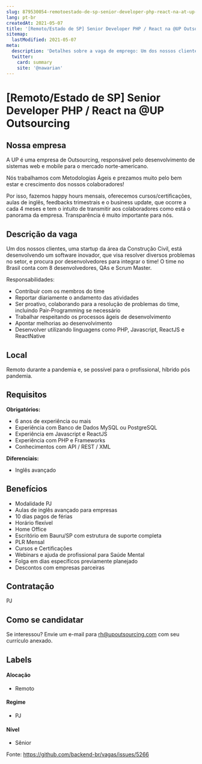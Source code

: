 ```yaml
---
slug: 879530054-remotoestado-de-sp-senior-developer-php-react-na-at-up-outsourcing
lang: pt-br
createdAt: 2021-05-07
title: '[Remoto/Estado de SP] Senior Developer PHP / React na @UP Outsourcing - Vaga de Emprego'
sitemap:
  lastModified: 2021-05-07
meta:
  description: 'Detalhes sobre a vaga de emprego: Um dos nossos clientes, uma startup da área da Construção Civil, está desenvolvendo um software inovador, que visa resolver diversos problemas no setor, e procura por desenvolvedores para integrar o time! O time no Brasil conta com 8 desenvolvedores, QAs e Scrum Master. Responsabilidades: - Contribuir com os membros do time - Reportar diariamente o andamento das atividades - Ser proativo, colaborando para a resolução de problemas do time, incluindo Pair-Programming se necessário - Trabalhar respeitando os processos ágeis de desenvolvimento - Apontar melhorias ao desenvolvimento - Desenvolver utilizando linguagens como PHP, Javascript, ReactJS e ReactNative'
  twitter:
    card: summary
    site: '@nawarian'
---
```


# [Remoto/Estado de SP] Senior Developer PHP / React na @UP Outsourcing

<!--
==================================================
Caso a vaga for remoto durante a pandemia informar no texto "Remoto durante o covid"
==================================================
-->
<!-- 
==================================================
POR FAVOR, SÓ POSTE SE A VAGA FOR PARA BACK-END!

Não faça distinção de gênero no título da vaga.

Use: "Back-End Developer" ao invés de 
"Desenvolvedor Back-End" \o/

Exemplo: `[São Paulo] Back-End Developer @ NOME DA EMPRESA`
==================================================
-->
<!--
==================================================
Caso a vaga for remoto durante a pandemia deixar a linha abaixo
==================================================
-->

## Nossa empresa

A UP é uma empresa de Outsourcing, responsável pelo desenvolvimento de sistemas web e mobile para o mercado norte-americano.

Nós trabalhamos com Metodologias Ágeis e prezamos muito pelo bem estar e crescimento dos nossos colaboradores!

Por isso, fazemos happy hours mensais, oferecemos cursos/certificações, aulas de inglês, feedbacks trimestrais e o business update, que ocorre a cada 4 meses e tem o intuito de transmitir aos colaboradores como está o panorama da empresa. Transparência é muito importante para nós.

## Descrição da vaga

Um dos nossos clientes, uma startup da área da Construção Civil, está desenvolvendo um software inovador, que visa resolver diversos problemas no setor, e procura por desenvolvedores para integrar o time! O time no Brasil conta com 8 desenvolvedores, QAs e Scrum Master.

Responsabilidades:

- Contribuir com os membros do time
- Reportar diariamente o andamento das atividades
- Ser proativo, colaborando para a resolução de problemas do time, incluindo Pair-Programming se necessário
- Trabalhar respeitando os processos ágeis de desenvolvimento
- Apontar melhorias ao desenvolvimento
- Desenvolver utilizando linguagens como PHP, Javascript, ReactJS e ReactNative

## Local

Remoto durante a pandemia e, se possível para o profissional, híbrido pós pandemia.

## Requisitos

**Obrigatórios:**
- 6 anos de experiência ou mais
- Experiência com Banco de Dados MySQL ou PostgreSQL
- Experiência em Javascript e ReactJS
- Experiência com PHP e Frameworks
- Conhecimentos com API / REST / XML

**Diferenciais:**
- Inglês avançado

## Benefícios
- Modalidade PJ
- Aulas de inglês avançado para empresas
- 10 dias pagos de férias
- Horário flexível
- Home Office
- Escritório em Bauru/SP com estrutura de suporte completa
- PLR Mensal
- Cursos e Certificações
- Webinars e ajuda de profissional para Saúde Mental
- Folga em dias específicos previamente planejado
- Descontos com empresas parceiras

## Contratação

PJ 

## Como se candidatar

Se interessou? Envie um e-mail para rh@upoutsourcing.com com seu currículo anexado.

## Labels
<!-- retire os labels que não fazem sentido à vaga -->

#### Alocação
- Remoto

#### Regime
- PJ

#### Nível
- Sênior




Fonte: https://github.com/backend-br/vagas/issues/5266